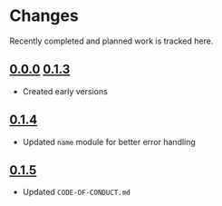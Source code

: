 # Changes
Recently completed and planned work is tracked here.

## [0.0.0](.) [0.1.3](.)
- Created early versions

## [0.1.4](.)
- Updated `name` module for better error handling

## [0.1.5](.)
- Updated `CODE-OF-CONDUCT.md`
